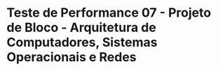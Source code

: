 # Teste de Performance 07 - Projeto de Bloco - Arquitetura de Computadores, Sistemas Operacionais e Redes

